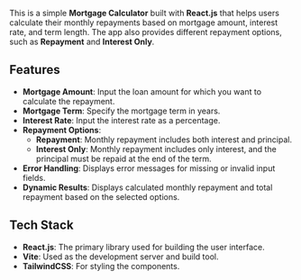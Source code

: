 This is a simple **Mortgage Calculator** built with **React.js** that helps users calculate their monthly repayments based on mortgage amount, interest rate, and term length. The app also provides different repayment options, such as **Repayment** and **Interest Only**.

## Features

- **Mortgage Amount**: Input the loan amount for which you want to calculate the repayment.
- **Mortgage Term**: Specify the mortgage term in years.
- **Interest Rate**: Input the interest rate as a percentage.
- **Repayment Options**:
  - **Repayment**: Monthly repayment includes both interest and principal.
  - **Interest Only**: Monthly repayment includes only interest, and the principal must be repaid at the end of the term.
- **Error Handling**: Displays error messages for missing or invalid input fields.
- **Dynamic Results**: Displays calculated monthly repayment and total repayment based on the selected options.

## Tech Stack

- **React.js**: The primary library used for building the user interface.
- **Vite**: Used as the development server and build tool.
- **TailwindCSS**: For styling the components.
